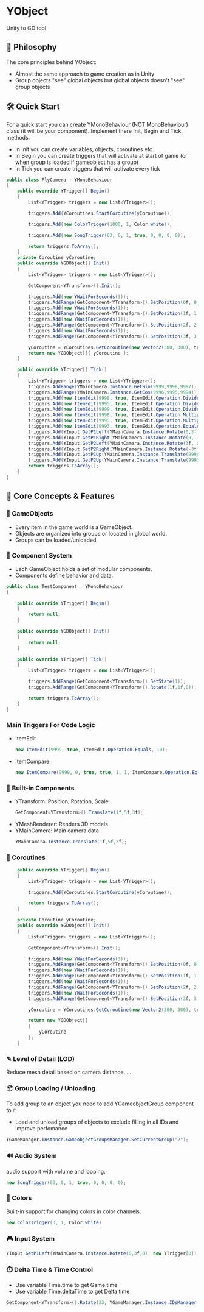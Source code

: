 # YObject
Unity to GD tool

## 🚀 Philosophy

The core principles behind YObject:

- Almost the same approach to game creation as in Unity
- Group objects "see" global objects but global objects doesn't "see" group objects


## 🛠️ Quick Start
For a quick start you can create YMonoBehaviour (NOT MonoBehaviour) class (it will be your component). Implement there Init, Begin and Tick methods.
- In Init you can create variables, objects, coroutines etc.
- In Begin you can create triggers that will activate at start of game (or when group is loaded if gameobject has a group)
- In Tick you can create triggers that will activate every tick
```cs
public class FlyCamera : YMonoBehaviour
{
    public override YTrigger[] Begin()
    {
        List<YTrigger> triggers = new List<YTrigger>();

        triggers.Add(YCoroutines.StartCoroutine(yCoroutine));

        triggers.Add(new ColorTrigger(1000, 1, Color.white));

        triggers.Add(new SongTrigger(63, 0, 1, true, 0, 0, 0, 0));

        return triggers.ToArray();
    }
    private Coroutine yCoroutine;
    public override YGDObject[] Init()
    {
        List<YTrigger> triggers = new List<YTrigger>();

        GetComponent<YTransform>().Init();

        triggers.Add(new YWaitForSeconds(3));
        triggers.AddRange(GetComponent<YTransform>().SetPosition(0f, 0, 0));
        triggers.Add(new YWaitForSeconds(1));
        triggers.AddRange(GetComponent<YTransform>().SetPosition(1f, 1, 1));
        triggers.Add(new YWaitForSeconds(1));
        triggers.AddRange(GetComponent<YTransform>().SetPosition(2f, 2, 2));
        triggers.Add(new YWaitForSeconds(1));
        triggers.AddRange(GetComponent<YTransform>().SetPosition(3f, 3, 3));

        yCoroutine = YCoroutines.GetCoroutine(new Vector2(300, 300), triggers.ToArray());
        return new YGDObject[]{ yCoroutine };
    }

    public override YTrigger[] Tick()
    {
        List<YTrigger> triggers = new List<YTrigger>();
        triggers.AddRange(YMainCamera.Instance.GetSin(9999,9998,9997));
        triggers.AddRange(YMainCamera.Instance.GetCos(9996,9995,9994));
        triggers.Add(new ItemEdit(9998, true, ItemEdit.Operation.Divide, 30));
        triggers.Add(new ItemEdit(9995, true, ItemEdit.Operation.Divide, -30));
        triggers.Add(new ItemEdit(9999, true, ItemEdit.Operation.Divide, 30));
        triggers.Add(new ItemEdit(9998, true, ItemEdit.Operation.Multiply, -1, 9996, true, 0, true, ItemEdit.Operation.Add));
        triggers.Add(new ItemEdit(9995, true, ItemEdit.Operation.Multiply, -1, 9996, true, 0, true, ItemEdit.Operation.Add));
        triggers.Add(new ItemEdit(9993, true, ItemEdit.Operation.Equals, -1, 9995, true, 0, true, ItemEdit.Operation.Add));
        triggers.Add(YInput.GetP1Left(YMainCamera.Instance.Rotate(0,3f,0), new YTrigger[0]));
        triggers.Add(YInput.GetP1Right(YMainCamera.Instance.Rotate(0,-3f,0), new YTrigger[0]));
        triggers.Add(YInput.GetP2Left(YMainCamera.Instance.Rotate(3f, 0, 0), new YTrigger[0]));
        triggers.Add(YInput.GetP2Right(YMainCamera.Instance.Rotate(-3f, 0, 0), new YTrigger[0]));
        triggers.Add(YInput.GetP1Up(YMainCamera.Instance.Translate(9998, 9999, 9995), new YTrigger[0]));
        triggers.Add(YInput.GetP2Up(YMainCamera.Instance.Translate(9993, 23, 9998), new YTrigger[0]));
        return triggers.ToArray();
    }
}
```

## 🧩 Core Concepts & Features

### 🧱 GameObjects
- Every item in the game world is a GameObject.
- Objects are organized into groups or located in global world.
- Groups can be loaded/unloaded.

### 🧬 Component System
- Each GameObject holds a set of modular components.
- Components define behavior and data.
```cs
public class TestComponent : YMonoBehaviour
{

    public override YTrigger[] Begin()
    {
        return null;
    }

    public override YGDObject[] Init()
    {
        return null;
    }

    public override YTrigger[] Tick()
    {
        List<YTrigger> triggers = new List<YTrigger>();

        triggers.AddRange(GetComponent<YTransform>().SetState(1));
        triggers.AddRange(GetComponent<YTransform>().Rotate(1f,1f,0));

        return triggers.ToArray();
    }
}

```

### Main Triggers For Code Logic
- ItemEdit
    ```cs
    new ItemEdit(9999, true, ItemEdit.Operation.Equals, 10);
    ```
- ItemCompare
    ```cs
    new ItemCompare(9999, 0, true, true, 1, 1, ItemCompare.Operation.Equals, triggersTrue, triggersFalse);
    ```

### 🧭 Built-in Components
- YTransform: Position, Rotation, Scale
    ```cs
    GetComponent<YTransform>().Translate(1f,5f,3f);
    ```
- YMeshRenderer: Renders 3D models
- YMainCamera: Main camera data
    ```cs
    YMainCamera.Instance.Translate(1f,5f,3f);
    ```

### 🔁 Coroutines

```cs
    public override YTrigger[] Begin()
    {
        List<YTrigger> triggers = new List<YTrigger>();

        triggers.Add(YCoroutines.StartCoroutine(yCoroutine));

        return triggers.ToArray();
    }

    private Coroutine yCoroutine;
    public override YGDObject[] Init()
    {
        List<YTrigger> triggers = new List<YTrigger>();

        GetComponent<YTransform>().Init();

        triggers.Add(new YWaitForSeconds(3));
        triggers.AddRange(GetComponent<YTransform>().SetPosition(0f, 0, 0));
        triggers.Add(new YWaitForSeconds(1));
        triggers.AddRange(GetComponent<YTransform>().SetPosition(1f, 1, 1));
        triggers.Add(new YWaitForSeconds(1));
        triggers.AddRange(GetComponent<YTransform>().SetPosition(2f, 2, 2));
        triggers.Add(new YWaitForSeconds(1));
        triggers.AddRange(GetComponent<YTransform>().SetPosition(3f, 3, 3));

        yCoroutine = YCoroutines.GetCoroutine(new Vector2(300, 300), triggers.ToArray());

        return new YGDObject[]
        {
            yCoroutine
        };
    }
```

### ✎ Level of Detail (LOD)
Reduce mesh detail based on camera distance.
...

### 📦 Group Loading / Unloading
To add group to an object you need to add YGameobjectGroup component to it

- Load and unload groups of objects to exclude filling in all IDs and improve perfomance

```cs
YGameManager.Instance.GameobjectGroupsManager.SetCurrentGroup("2");
```

### 🔊 Audio System
audio support with volume and looping.

```cs
new SongTrigger(63, 0, 1, true, 0, 0, 0, 0);
```

### 🎨 Colors
Built-in support for changing colors in color channels.

```cs
new ColorTrigger(3, 1, Color.white)
```

### 🎮 Input System

```cs
YInput.GetP1Left(YMainCamera.Instance.Rotate(0,3f,0), new YTrigger[0])
```

### ⏱️ Delta Time & Time Control
- Use variable Time.time to get Game time
- Use variable Time.deltaTime to get Delta time

```cs
GetComponent<YTransform>().Rotate(23, YGameManager.Instance.IDsManager.GetIdByName("Time.time"), 23);
```